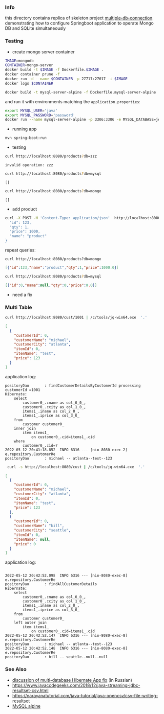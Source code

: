 ### Info 

this directory contains replica of skeleton project [multiple-db-connection](https://github.com/Java-Gyan-Mantra/multiple-db-connection) demonstrating how to configure  Springboot application to operate Mongo DB and SQLite simultaneously 

### Testing
 * create mongo server container
```sh
IMAGE=mongodb
CONTAINER=mongo-server
docker build -t $IMAGE -f Dockerfile.$IMAGE .
docker container prune -f
docker run -d --name $CONTAINER -p 27717:27017 -i $IMAGE
docker logs $CONTAINER
```

```sh
docker build -t mysql-server-alpine -f Dockerfile.mysql-server-alpine .
```
and run it with environments matching the `application.properties`:
```sh
export MYSQL_USER='java'
export MYSQL_PASSWORD='password'
docker run --name mysql-server-alpine -p 3306:3306 -e MYSQL_DATABASE=join_check -e MYSQL_USER=$MYSQL_USER -e MYSQL_PASSWORD=${MYSQL_PASSWORD} -e MYSQL_ROOT_PASSWORD=password -d mysql-server-alpine
```
* running app
```sh
mvn spring-boot:run
```
* testing
```sh
curl http://localhost:8080/products?db=zzz
```
```text
invalid operation: zzz
```
```sh
curl http://localhost:8080/products?db=mysql
```
```text
[]
```
```sh
curl http://localhost:8080/products?db=mongo
```

```text
[]
```
* add product
```sh
curl -X POST -H 'Content-Type: application/json'  http://localhost:8080/products -d '{
  "id": 123,
  "qty": 1,
  "price": 1000,
  "name": "product"
}

```

repeat queries:
```ssh
curl http://localhost:8080/products?db=mongo
```
```json
[{"id":123,"name":"product","qty":1,"price":1000.0}]
```
```sh
curl http://localhost:8080/products?db=mysql
```
```json
[{"id":0,"name":null,"qty":0,"price":0.0}]
```
-  need a fix

### Multi Table 
```sh
curl http://localhost:8080/cust/1001 | /c/tools/jq-win64.exe  '.'
```

```json
[
  {
    "customerId": 0,
    "customerName": "michael",
    "customerCity": "atlanta",
    "itemId": 0,
    "itemName": "test",
    "price": 123
  }
]
```
application log:
```text
positoryDao       : findCustomerDetailsByCustomerId processing customerId =1001
Hibernate:
    select
        customer0_.cname as col_0_0_,
        customer0_.ccity as col_1_0_,
        items1_.iname as col_2_0_,
        items1_.iprice as col_3_0_
    from
        customer customer0_
    inner join
        item items1_
            on customer0_.cid=items1_.cid
    where
        customer0_.cid=?
2022-05-12 20:41:18.852  INFO 6316 --- [nio-8080-exec-2] e.repository.CustomerRe
positoryDao       : michael -- atlanta--test--123

```

```sh
 curl -s http://localhost:8080/cust | /c/tools/jq-win64.exe  '.'
```
```JSON
[
  {
    "customerId": 0,
    "customerName": "michael",
    "customerCity": "atlanta",
    "itemId": 0,
    "itemName": "test",
    "price": 123
  },
  {
    "customerId": 0,
    "customerName": "bill",
    "customerCity": "seattle",
    "itemId": 0,
    "itemName": null,
    "price": 0
  }
]

```
application log:
```text

2022-05-12 20:42:52.098  INFO 6316 --- [nio-8080-exec-8] e.repository.CustomerRe
positoryDao       : findAllCustomerDetails
Hibernate:
    select
        customer0_.cname as col_0_0_,
        customer0_.ccity as col_1_0_,
        items1_.iname as col_2_0_,
        items1_.iprice as col_3_0_
    from
        customer customer0_
    left outer join
        item items1_
            on customer0_.cid=items1_.cid
2022-05-12 20:42:52.147  INFO 6316 --- [nio-8080-exec-8] e.repository.CustomerRe
positoryDao       : michael -- atlanta--test--123
2022-05-12 20:42:52.148  INFO 6316 --- [nio-8080-exec-8] e.repository.CustomerRe
positoryDao       : bill -- seattle--null--null

```
### See Also

  * [discussion of multi-database Hibernate App fix](https://qna.habr.com/q/1104464) (in Russian)
  * https://www.javacodegeeks.com/2018/12/java-streaming-jdbc-resultset-csv.html
  * https://narayanatutorial.com/java-tutorial/java-opencsv/csv-file-writing-resultset
  * [MySQL alpine](https://github.com/ipburger/mysql-alpine.docker/blob/master/Dockerfile)
